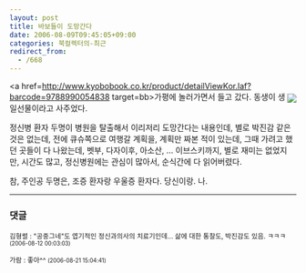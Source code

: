 ```yaml
---
layout: post
title: 바보들이 도망간다
date: 2006-08-09T09:45:05+09:00
categories: 북컬렉터의-최근
redirect_from:
  - /668
---
```


<a href=http://www.kyobobook.co.kr/product/detailViewKor.laf?barcode=9788990054838 target=bb><img src=http://image.kyobobook.co.kr/images/book/large/838/l9788990054838.jpg align=right vspace=5></a>가평에 놀러가면서 들고 갔다. 동생이 생일선물이라고 사주었다.

정신병 환자 두명이 병원을 탈출해서 이리저리 도망간다는 내용인데, 별로 박진감 같은 것은 없는데, 전에 큐슈쪽으로 여행갈 계획을, 계획만 짜본 적이 있는데, 그때 가려고 했던 곳들이 다 나왔는데, 벳부, 다자이후, 아소산, ... 이브스키까지, 별로 재미는 없었지만, 시간도 많고, 정신병원에는 관심이 많아서, 순식간에 다 읽어버렸다.

참, 주인공 두명은, 조증 환자랑 우울증 환자다. 당신이랑. 나.

* * *

### 댓글



<!--- cmt:1068 --->
<!--- mail: --->
<!--- parent:0 --->

<small>김형렬 : "공중그네"도 엽기적인 정신과의사의 치료기인데... 삶에 대한 통찰도, 박진감도 있음. ㅋㅋㅋ <small>(2006-08-12 00:03:03)</small></small>


<!--- cmt:1069 --->
<!--- mail: --->
<!--- parent:0 --->

<small>가람 : 좋아^^ <small>(2006-08-21 15:04:41)</small></small>

